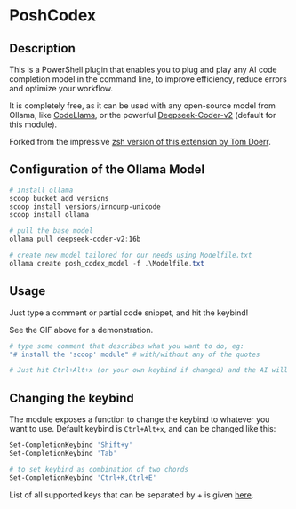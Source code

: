 # PoshCodex

## Description

This is a PowerShell plugin that enables you to plug and play any AI code completion model in the command line, to improve efficiency, reduce errors and optimize your workflow.

It is completely free, as it can be used with any open-source model from Ollama, like [CodeLlama](https://ollama.com/library/codellama), or the powerful [Deepseek-Coder-v2](https://ollama.com/library/deepseek-coder-v2:16b) (default for this module).

Forked from the impressive [zsh version of this extension by Tom Doerr](https://github.com/tom-doerr/zsh_codex).

## Configuration of the Ollama Model

```powershell
# install ollama
scoop bucket add versions
scoop install versions/innounp-unicode
scoop install ollama

# pull the base model
ollama pull deepseek-coder-v2:16b

# create new model tailored for our needs using Modelfile.txt
ollama create posh_codex_model -f .\Modelfile.txt
```

## Usage

Just type a comment or partial code snippet, and hit the keybind!

See the GIF above for a demonstration.

```powershell
# type some comment that describes what you want to do, eg:
"# install the 'scoop' module" # with/without any of the quotes

# Just hit Ctrl+Alt+x (or your own keybind if changed) and the AI will write the corresponding code for you.
```

## Changing the keybind

The module exposes a function to change the keybind to whatever you want to use.
Default keybind is `Ctrl+Alt+x`, and can be changed like this:

```powershell
Set-CompletionKeybind 'Shift+y'
Set-CompletionKeybind 'Tab'

# to set keybind as combination of two chords
Set-CompletionKeybind 'Ctrl+K,Ctrl+E'
```

List of all supported keys that can be separated by + is given [here](https://docs.microsoft.com/en-us/dotnet/api/system.consolekey?view=net-6.0#fields).
